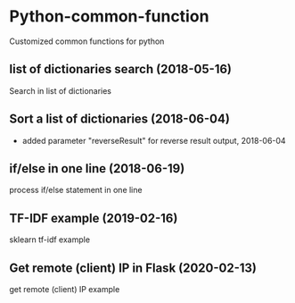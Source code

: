 # Python-common-function

Customized common functions for python

## list of dictionaries search (2018-05-16)

Search in list of dictionaries

## Sort a list of dictionaries (2018-06-04)

- added parameter "reverseResult" for reverse result output, 2018-06-04

## if/else in one line (2018-06-19)

process if/else statement in one line

## TF-IDF example (2019-02-16)

sklearn tf-idf example

## Get remote (client) IP in Flask (2020-02-13)

get remote (client) IP example
